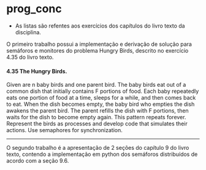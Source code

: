 # prog_conc
- As listas são refentes aos exercícios dos capítulos do livro texto da disciplina. 

O primeiro trabalho possui a implementação e derivação de solução para semáforos e monitores do problema Hungry Birds, descrito no exercício 4.35 do livro texto.

#### 4.35 The Hungry Birds.
 Given are n baby birds and one parent bird. The baby birds eat out of a common dish that initially contains F portions of food. Each baby 
repeatedly eats one portion of food at a time, sleeps for a while, and then comes back to eat. When the dish becomes empty, the baby bird who empties the dish
awakens the parent bird. The parent refills the dish with F portions, then waits for the dish to become empty again. This pattern repeats forever. Represent the birds as processes and develop code that simulates their actions. Use semaphores for synchronization.


---

O segundo trabalho é a apresentação de 2 seções do capítulo 9 do livro texto, contendo a implementação em python dos semáforos distribuídos de acordo com a seção 9.6.

